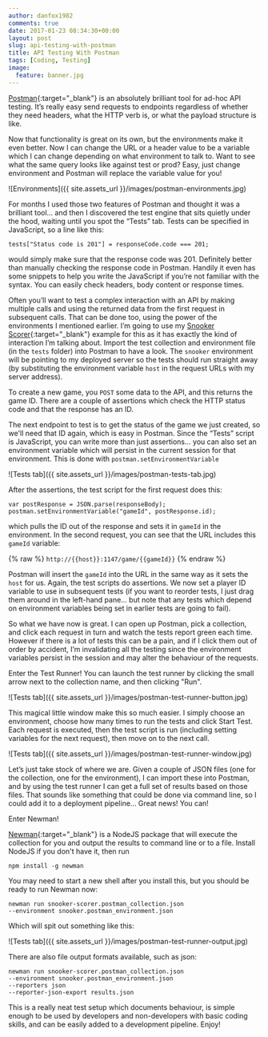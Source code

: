 ```yaml
---
author: danfox1982
comments: true
date: 2017-01-23 08:34:30+00:00
layout: post
slug: api-testing-with-postman
title: API Testing With Postman
tags: [Coding, Testing]
image:
  feature: banner.jpg
---
```


[Postman](https://www.getpostman.com/){:target="_blank"} is an absolutely brilliant tool for ad-hoc API testing.  It’s really easy send requests to endpoints regardless of whether they need headers, what the HTTP verb is, or what the payload structure is like.

Now that functionality is great on its own, but the environments make it even better.  Now I can change the URL or a header value to be a variable which I can change depending on what environment to talk to.  Want to see what the same query looks like against test or prod?  Easy, just change environment and Postman will replace the variable value for you!

![Environments]({{ site.assets_url }}/images/postman-environments.jpg)

For months I used those two features of Postman and thought it was a brilliant tool… and then I discovered the test engine that sits quietly under the hood, waiting until you spot the “Tests” tab.  Tests can be specified in JavaScript, so a line like this:

`tests["Status code is 201"] = responseCode.code === 201;`

would simply make sure that the response code was 201.  Definitely better than manually checking the response code in Postman.  Handily it even has some snippets to help you write the JavaScript if you’re not familiar with the syntax.  You can easily check headers, body content or response times.

Often you’ll want to test a complex interaction with an API by making multiple calls and using the returned data from the first request in subsequent calls.  That can be done too, using the power of the environments I mentioned earlier.  I’m going to use my [Snooker Scorer](https://github.com/foxy1982/snooker-scorer-2){:target="_blank"} example for this as it has exactly the kind of interaction I’m talking about.  Import the test collection and environment file (in the `tests` folder) into Postman to have a look.  The `snooker` environment will be pointing to my deployed server so the tests should run straight away (by substituting the environment variable `host` in the request URLs with my server address).

To create a new game, you `POST` some data to the API, and this returns the game ID.  There are a couple of assertions which check the HTTP status code and that the response has an ID.

The next endpoint to test is to get the status of the game we just created, so we'll need that ID again, which is easy in Postman.  Since the “Tests” script is JavaScript, you can write more than just assertions... you can also set an environment variable which will persist in the current session for that environment.  This is done with `postman.setEnvironmentVariable`

![Tests tab]({{ site.assets_url }}/images/postman-tests-tab.jpg)

After the assertions, the test script for the first request does this:

```
var postResponse = JSON.parse(responseBody);
postman.setEnvironmentVariable("gameId", postResponse.id);
```

which pulls the ID out of the response and sets it in `gameId` in the environment.  In the second request, you can see that the URL includes this `gameId` variable:

{% raw %}
`http://{{host}}:1147/game/{{gameId}}`
{% endraw %}

Postman will insert the `gameId` into the URL in the same way as it sets the `host` for us.  Again, the test scripts do assertions.  We now set a player ID variable to use in subsequent tests (if you want to reorder tests, I just drag them around in the left-hand pane... but note that any tests which depend on environment variables being set in earlier tests are going to fail).

So what we have now is great.  I can open up Postman, pick a collection, and click each request in turn and watch the tests report green each time.  However if there is a lot of tests this can be a pain, and if I click them out of order by accident, I’m invalidating all the testing since the environment variables persist in the session and may alter the behaviour of the requests.

Enter the Test Runner!  You can launch the test runner by clicking the small arrow next to the collection name, and then clicking "Run".

![Tests tab]({{ site.assets_url }}/images/postman-test-runner-button.jpg)

This magical little window make this so much easier.  I simply choose an environment, choose how many times to run the tests and click Start Test.  Each request is executed, then the test script is run (including setting variables for the next request), then move on to the next call.

![Tests tab]({{ site.assets_url }}/images/postman-test-runner-window.jpg)

Let’s just take stock of where we are.  Given a couple of JSON files (one for the collection, one for the environment), I can import these into Postman, and by using the test runner I can get a full set of results based on those files.  That sounds like something that could be done via command line, so I could add it to a deployment pipeline… Great news!  You can!

Enter Newman!

[Newman](https://www.getpostman.com/docs/newman_intro){:target="_blank"} is a NodeJS package that will execute the collection for you and output the results to command line or to a file.  Install NodeJS if you don't have it, then run

`npm install -g newman`

You may need to start a new shell after you install this, but you should be ready to run Newman now:

```
newman run snooker-scorer.postman_collection.json
--environment snooker.postman_environment.json
```

Which will spit out something like this:

![Tests tab]({{ site.assets_url }}/images/postman-test-runner-output.jpg)

There are also file output formats available, such as json:

```
newman run snooker-scorer.postman_collection.json
--environment snooker.postman_environment.json
--reporters json
--reporter-json-export results.json
```

This is a really neat test setup which documents behaviour, is simple enough to be used by developers and non-developers with basic coding skills, and can be easily added to a development pipeline.  Enjoy!
